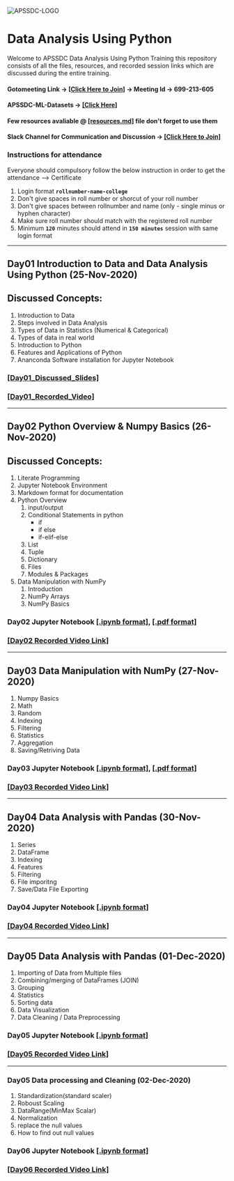 ![APSSDC-LOGO](https://drive.google.com/uc?export=download&id=15AKQ6_-BixW4K6mL6RPphF5EKXqYF2zj)

# Data Analysis Using Python

Welcome to APSSDC Data Analysis Using Python Training this repository consists of all the files, resources, and recorded session links which are discussed during the entire training.

<!---
#### Check your details here same will applicable on certificates if your details are missing update in last column  → [[GSheet]]()

#### Please provide your details and fill the pre-course survey → [[Click Here]](https://forms.gle/WhdfbsXxBYrSWDvi9)

#### Register yourself @ APSSDC Engineering Portal → [[Click Here & Register]](http://engineering.apssdc.in/register)
--->

#### Gotomeeting Link → [[Click Here to Join]](https://www.gotomeet.me/apssdcml5) → Meeting Id → 699-213-605

#### APSSDC-ML-Datasets → [[Click Here]](https://github.com/AP-State-Skill-Development-Corporation/Datasets)

#### Few resources avaliable @ [[resources.md]](resources.md) file don't forget to use them



#### Slack Channel for Communication and Discussion → [[Click Here to Join]](https://join.slack.com/t/apssdc-community/shared_invite/zt-ihlb1tdx-Q~JMX0hblP9~9srnZ8jzww)

### Instructions for attendance

Everyone should compulsory follow the below instruction in order to get the attendance --> Certificate

1. Login format **`rollnumber-name-college`**
2. Don't give spaces in roll number or shorcut of your roll number
3. Don't give spaces between rollnumber and name (only - single minus or hyphen character)
4. Make sure roll number should match with the registered roll number
5. Minimum **`120`** minutes should attend in **`150 minutes`** session with same login format
----------------------------
<!-----
******************************
Reference purpose follow this below things

1. Commit message format
- For content updation -- Added dayNo discussed content
-For Readme.md file updation --  Updated dayNo content
-For resources.md file updation --  Updated resourceName

2.README.md content

DayNo SampleLessonName (Date)

Discussed Concepts:
1. Topic-1
2. Topic-2

[[DayNo_Notebook_Link]]()
[[DayNo_Recorded_Video_Link]]()
*************************
--->

## Day01 Introduction to Data and Data Analysis Using Python (25-Nov-2020)

## Discussed Concepts:

1. Introduction to Data
1. Steps involved in Data Analysis
1. Types of Data in Statistics (Numerical & Categorical)
1. Types of data in real world
1. Introduction to Python
1. Features and Applications of Python
1. Ananconda Software installation for Jupyter Notebook


### [[Day01_Discussed_Slides]](Day01_25Nov2020/Data_Analysis_Using_Python_Slides.pdf)
### [[Day01_Recorded_Video]](https://transcripts.gotomeeting.com/#/s/217ae52e586165a1703e8d0854ef3207c29662d64e142020243dd4aae57ec3ac)

-----------

## Day02 Python Overview & Numpy Basics (26-Nov-2020)

## Discussed Concepts:
1. Literate Programming
1. Jupyter Notebook Environment
1. Markdown format for documentation
1. Python Overview
    1. input/output
    1. Conditional Statements in python
        - if
        - if else
        - if-elif-else
    1. List
    1. Tuple
    1. Dictionary
    1. Files
    1. Modules & Packages
1. Data Manipulation with NumPy
    1. Introduction
    1. NumPy Arrays
    1. NumPy Basics

### Day02 Jupyter Notebook [[.ipynb format]](Day02_26Nov2020/Python_Overview_&_Numpy_Basics.ipynb), [[.pdf format]](Day02_26Nov2020/Python_Overview_&_Numpy_Basics.pdf)

### [[Day02 Recorded Video Link]](https://transcripts.gotomeeting.com/#/s/fa894c5f28a9c8540961845e34edf6d0209cce629f1f78f80c2931fa4cc4a949)
********


## Day03 Data Manipulation with NumPy (27-Nov-2020)

1. Numpy Basics
2. Math
3. Random
4. Indexing
5. Filtering
6. Statistics
7. Aggregation
8. Saving/Retriving Data

### Day03 Jupyter Notebook [[.ipynb format]](Day03_27Nov2020/Data_Manuplation_using_Numpy.ipynb), [[.pdf format]](Day03_27Nov2020/Data_Manuplation_using_Numpy.pdf)

### [[Day03 Recorded Video Link]](https://transcripts.gotomeeting.com/#/s/aa9f1e15d548eb617bed504facfe81dffa3f1f7785398fc9c38e120c26738755)
********

## Day04 Data Analysis with Pandas (30-Nov-2020)

1. Series
1. DataFrame
1. Indexing
1. Features
1. Filtering
1. File imporitng
1. Save/Data File Exporting

### Day04 Jupyter Notebook [[.ipynb format]](Day04_30Nov2020/Day04_30Nov2020.ipynb)

### [[Day04 Recorded Video Link]](https://transcripts.gotomeeting.com/#/s/b3b28f38ed33b6da50f71b1c7e28bb9a28af81c2bd1bc3dba842de27c9a41d0c)
********

## Day05 Data Analysis with Pandas (01-Dec-2020)

1. Importing of Data from Multiple files
1. Combining/merging of DataFrames (JOIN)
1. Grouping 
1. Statistics
1. Sorting data
1. Data Visualization
1. Data Cleaning / Data Preprocessing

### Day05 Jupyter Notebook [[.ipynb format]](Day05_01Dec2020/Day05_01Dec2020.ipynb)

### [[Day05 Recorded Video Link]](https://transcripts.gotomeeting.com/#/s/e9da236c2a802109b34b4e4a5ee223275fc931d70690c03b093838f9336cef53)
********

### Day05 Data processing and Cleaning (02-Dec-2020)

1. Standardization(standard scaler)
1. Roboust Scaling
1. DataRange(MinMax Scalar)
1. Normalization
1. replace the null values
1. How to find out null values

### Day06 Jupyter Notebook [[.ipynb format]](https://github.com/AP-State-Skill-Development-Corporation/Data-Analysis-Using-Python-MB9/blob/master/Day06_02Dec2020/02-12-2020(day6).ipynb)

### [[Day06 Recorded Video Link]](https://transcripts.gotomeeting.com/#/s/15418999ef72bccf3ee6111eab7a7a37921f48c36a69ba734d5a665eabab752d)
